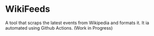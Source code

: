 # WikiFeeds
A tool that scraps the latest events from Wikipedia and formats it. It ia automated using Github Actions. (Work in Progress)
